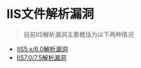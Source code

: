 # IIS文件解析漏洞

> 目前IIS解析漏洞主要概括为以下两种情况

- [IIS5.x/6.0解析漏洞](https://github.com/GHlyanin/File-parsing-vulnerability/tree/master/IIS/IIS_5.x_6.0#iis5x60解析漏洞)
- [IIS7.0/7.5解析漏洞](https://github.com/GHlyanin/File-parsing-vulnerability/tree/master/IIS/IIS_7.0_7.5#iis7075解析漏洞)


